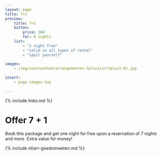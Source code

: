 ```yaml
---
layout: page
title: 7+1
preview: 
    title: 7+1
    button:
        price: 260
        for: 8 nights
    list:
        - "1 night free"
        - "valid in all types of rental"
        - "spoil yourself"
        
images:
    - /img/overnachten/arrangementen-7plus1/arr7plus1-01.jpg
    
insert:
    - page-images-top
    
---
```


{% include links.md %}


# Offer 7 + 1

Book this package and get one night for free upon a reservation of 7 nights and more. Extra value for money! 
    
{% include nl/arr-goedomweten.md %}

